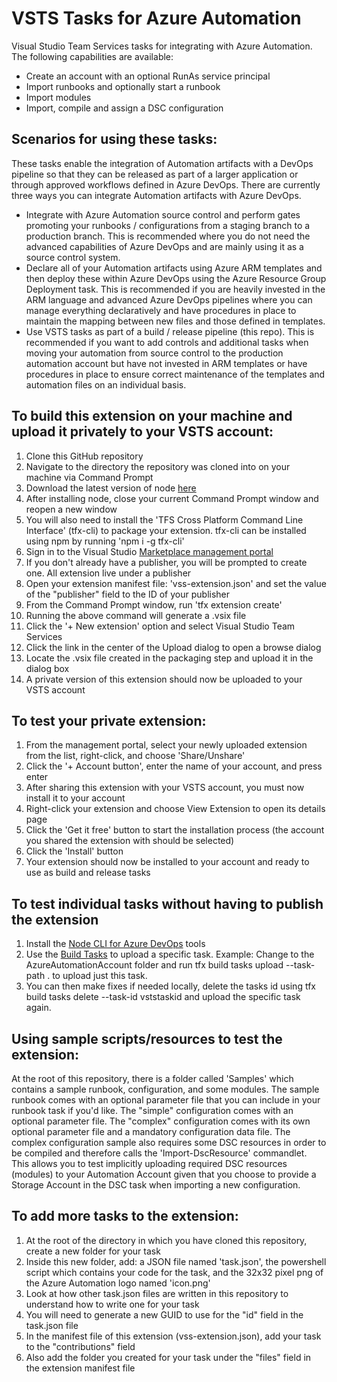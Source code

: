 # VSTS Tasks for Azure Automation
Visual Studio Team Services tasks for integrating with Azure Automation. The following capabilities are available:
* Create an account with an optional RunAs service principal
* Import runbooks and optionally start a runbook
* Import modules
* Import, compile and assign a DSC configuration

## Scenarios for using these tasks:
 
 These tasks enable the integration of Automation artifacts with a DevOps pipeline so that they can be released as part of a larger application or through approved workflows defined in Azure DevOps.
 There are currently three ways you can integrate Automation artifacts with Azure DevOps.
 * Integrate with Azure Automation source control and perform gates promoting your runbooks / configurations from a staging branch to a production branch. This is recommended where you do not need the advanced capabilities of Azure DevOps and are mainly using it as a source control system.
 * Declare all of your Automation artifacts using Azure ARM templates and then deploy these within Azure DevOps using the Azure Resource Group Deployment task. This is recommended if you are heavily invested in the ARM language and advanced Azure DevOps pipelines where you can manage everything declaratively and have procedures in place to maintain the mapping between new files and those defined in templates.
 * Use VSTS tasks as part of a build / release pipeline (this repo). This is recommended if you want to add controls and additional tasks when moving your automation from source control to the production automation account but have not invested in ARM templates or have procedures in place to ensure correct maintenance of the templates and automation files on an individual basis.

## To build this extension on your machine and upload it privately to your VSTS account:

1. Clone this GitHub repository
1. Navigate to the directory the repository was cloned into on your machine via Command Prompt
1. Download the latest version of node [here](https://nodejs.org/en/download/)
1. After installing node, close your current Command Prompt window and reopen a new window 
1. You will also need to install the 'TFS Cross Platform Command Line Interface' (tfx-cli) to package your extension. tfx-cli can be installed using npm by running 'npm i -g tfx-cli'
1. Sign in to the Visual Studio [Marketplace management portal](https://marketplace.visualstudio.com/manage)
1. If you don't already have a publisher, you will be prompted to create one. All extension live under a publisher
1. Open your extension manifest file: 'vss-extension.json' and set the value of the "publisher" field to the ID of your publisher
1. From the Command Prompt window, run 'tfx extension create'
1. Running the above command will generate a .vsix file
1. Click the '+ New extension' option and select Visual Studio Team Services
1. Click the link in the center of the Upload dialog to open a browse dialog
1. Locate the .vsix file created in the packaging step and upload it in the dialog box
1. A private version of this extension should now be uploaded to your VSTS account

## To test your private extension: 

1. From the management portal, select your newly uploaded extension from the list, right-click, and choose 'Share/Unshare'
1. Click the '+ Account button', enter the name of your account, and press enter
1. After sharing this extension with your VSTS account, you must now install it to your account
1. Right-click your extension and choose View Extension to open its details page
1. Click the 'Get it free' button to start the installation process (the account you shared the extension with should be selected)
1. Click the 'Install' button
1. Your extension should now be installed to your account and ready to use as build and release tasks

## To test individual tasks without having to publish the extension
1. Install the [Node CLI for Azure DevOps](https://github.com/Microsoft/tfs-cli) tools
2. Use the [Build Tasks](https://github.com/Microsoft/tfs-cli/blob/master/docs/buildtasks.md) to upload a specific task. Example: Change to the AzureAutomationAccount folder and run tfx build tasks upload --task-path . to upload just this task.
3. You can then make fixes if needed locally, delete the tasks id using tfx build tasks delete --task-id vststaskid and upload the specific task again.

## Using sample scripts/resources to test the extension: 

At the root of this repository, there is a folder called 'Samples' which contains a sample runbook, configuration, and some modules. The sample runbook comes with an optional parameter file that you can include in your runbook task if you'd like. The "simple" configuration comes with an optional parameter file. The "complex" configuration comes with its own optional parameter file and a mandatory configuration data file. The complex configuration sample also requires some DSC resources in order to be compiled and therefore calls the 'Import-DscResource' commandlet. This allows you to test implicitly uploading required DSC resources (modules) to your Automation Account given that you choose to provide a Storage Account in the DSC task when importing a new configuration. 

## To add more tasks to the extension: 

1. At the root of the directory in which you have cloned this repository, create a new folder for your task
1. Inside this new folder, add: a JSON file named 'task.json', the powershell script which contains your code for the task, and the 32x32 pixel png of the Azure Automation logo named 'icon.png'
1. Look at how other task.json files are written in this repository to understand how to write one for your task 
1. You will need to generate a new GUID to use for the "id" field in the task.json file
1. In the manifest file of this extension (vss-extension.json), add your task to the "contributions" field
1. Also add the folder you created for your task under the "files" field in the extension manifest file
